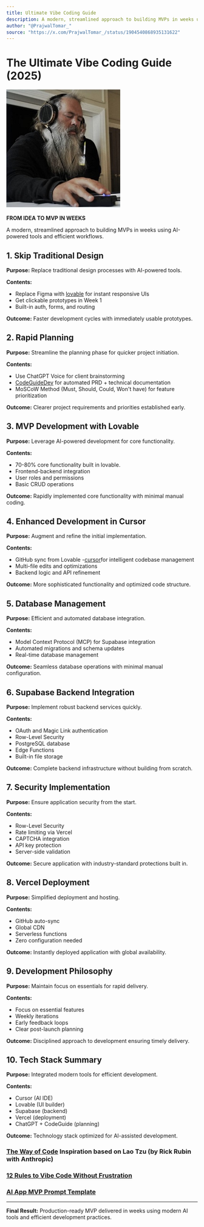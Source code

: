 ```yaml
---
title: Ultimate Vibe Coding Guide
description: A modern, streamlined approach to building MVPs in weeks using AI-powered tools and efficient workflows.
author: "@PrajwalTomar_"
source: "https://x.com/PrajwalTomar_/status/1904540868935131622"
---
```


# The Ultimate Vibe Coding Guide (2025)

![The Ultimate Vibe Coding Guide (2025)](../img/rickrubin.jpg)

**FROM IDEA TO MVP IN WEEKS**

A modern, streamlined approach to building MVPs in weeks using AI-powered tools and efficient workflows.

## 1. Skip Traditional Design

**Purpose:** Replace traditional design processes with AI-powered tools.

**Contents:**

- Replace Figma with [lovable](https://lovable.dev) for instant responsive UIs
- Get clickable prototypes in Week 1
- Built-in auth, forms, and routing

**Outcome:** Faster development cycles with immediately usable prototypes.

## 2. Rapid Planning

**Purpose:** Streamline the planning phase for quicker project initiation.

**Contents:**

- Use ChatGPT Voice for client brainstorming
- [CodeGuideDev](https://www.codeguide.dev/) for automated PRD + technical documentation
- MoSCoW Method (Must, Should, Could, Won't have) for feature prioritization

**Outcome:** Clearer project requirements and priorities established early.

## 3. MVP Development with Lovable

**Purpose:** Leverage AI-powered development for core functionality.

**Contents:**

- 70-80% core functionality built in lovable.
- Frontend-backend integration
- User roles and permissions
- Basic CRUD operations

**Outcome:** Rapidly implemented core functionality with minimal manual coding.

## 4. Enhanced Development in Cursor

**Purpose:** Augment and refine the initial implementation.

**Contents:**

- GitHub sync from Lovable
-[cursor](http://www.cursor.com)for intelligent codebase management
- Multi-file edits and optimizations
- Backend logic and API refinement

**Outcome:** More sophisticated functionality and optimized code structure.

## 5. Database Management

**Purpose:** Efficient and automated database integration.

**Contents:**

- Model Context Protocol (MCP) for Supabase integration
- Automated migrations and schema updates
- Real-time database management

**Outcome:** Seamless database operations with minimal manual configuration.

## 6. Supabase Backend Integration

**Purpose:** Implement robust backend services quickly.

**Contents:**

- OAuth and Magic Link authentication
- Row-Level Security
- PostgreSQL database
- Edge Functions
- Built-in file storage

**Outcome:** Complete backend infrastructure without building from scratch.

## 7. Security Implementation

**Purpose:** Ensure application security from the start.

**Contents:**

- Row-Level Security
- Rate limiting via Vercel
- CAPTCHA integration
- API key protection
- Server-side validation

**Outcome:** Secure application with industry-standard protections built in.

## 8. Vercel Deployment

**Purpose:** Simplified deployment and hosting.

**Contents:**

- GitHub auto-sync
- Global CDN
- Serverless functions
- Zero configuration needed

**Outcome:** Instantly deployed application with global availability.

## 9. Development Philosophy

**Purpose:** Maintain focus on essentials for rapid delivery.

**Contents:**

- Focus on essential features
- Weekly iterations
- Early feedback loops
- Clear post-launch planning

**Outcome:** Disciplined approach to development ensuring timely delivery.

## 10. Tech Stack Summary

**Purpose:** Integrated modern tools for efficient development.

**Contents:**

- Cursor (AI IDE)
- Lovable (UI builder)
- Supabase (backend)
- Vercel (deployment)
- ChatGPT + CodeGuide (planning)

**Outcome:** Technology stack optimized for AI-assisted development.

### [The Way of Code](https://www.thewayofcode.com/) Inspiration based on Lao Tzu (by Rick Rubin with Anthropic)
### [12 Rules to Vibe Code Without Frustration](https://creatoreconomy.so/p/12-rules-to-vibe-code-without-frustration)
### [AI App MVP Prompt Template](../reference/AI_MVP_Template.md)


---

**Final Result:** Production-ready MVP delivered in weeks using modern AI tools and efficient development practices. 